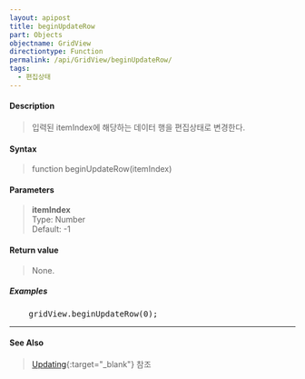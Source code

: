 ```yaml
---
layout: apipost
title: beginUpdateRow
part: Objects
objectname: GridView
directiontype: Function
permalink: /api/GridView/beginUpdateRow/
tags:
  - 편집상태
---
```



#### Description

> 입력된 itemIndex에 해당하는 데이터 행을 편집상태로 변경한다.

#### Syntax

> function beginUpdateRow(itemIndex)

#### Parameters

> **itemIndex**  
> Type: Number  
> Default: -1  

#### Return value

> None.

##### Examples 

<pre class="prettyprint">
    gridView.beginUpdateRow(0);
</pre>

---

#### See Also

> [Updating](http://demo.realgrid.com/Demo/Updating){:target="_blank"} 참조